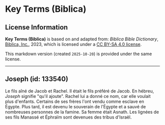 # Key Terms (Biblica)

## License Information

**Key Terms (Biblica)** is based on and adapted from: _Biblica Bible Dictionary_, [Biblica, Inc.](https://www.biblica.com/), 2023, which is licensed under a [CC BY-SA 4.0 license](https://creativecommons.org/licenses/by-sa/4.0/legalcode.en).

This markdown version (created `2025-10-20`) is provided under the same license.



--------------------------------

## Joseph (id: 133540)

Le fils aîné de Jacob et Rachel. Il était le fils préféré de Jacob. En hébreu, *Joseph* signifie "qu'il ajoute". Rachel lui a donné ce nom, car elle voulait plus d'enfants. Certains de ses frères l'ont vendu comme esclave en Égypte. Plus tard, il est devenu le souverain de l'Égypte et a sauvé de nombreuses personnes de la famine. Sa femme était Asnath. Les lignées de ses fils Manassé et Éphraïm sont devenues des tribus d'Israël.


